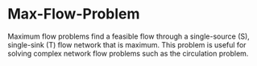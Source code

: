 # Max-Flow-Problem
Maximum flow problems find a feasible flow through a single-source (S), single-sink (T) flow  network that is maximum. This problem is useful for solving complex network flow problems  such as the circulation problem.
